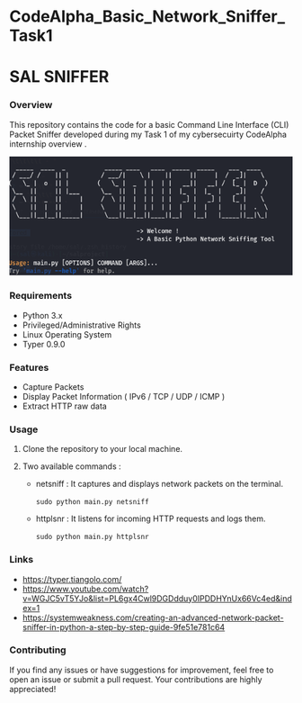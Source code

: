 # CodeAlpha_Basic_Network_Sniffer_Task1

#  SAL SNIFFER 
### Overview
This repository contains the code for a basic Command Line Interface (CLI) Packet Sniffer developed during my Task 1 of my cybersecuirty CodeAlpha internship 
overview .



![image](https://github.com/dumyysal/CodeAlpha_Basic_Network_Sniffer/blob/Main/images/salsniffer.png)


### Requirements 
- Python 3.x
- Privileged/Administrative Rights
- Linux Operating System
- Typer 0.9.0

### Features
- Capture Packets
- Display Packet Information ( IPv6 / TCP / UDP / ICMP )
- Extract HTTP raw data
  
### Usage
1. Clone the repository to your local machine.
   
2. Two available commands :

   - netsniff :  It captures and displays network packets on the terminal.
     
     ``` sudo python main.py netsniff ```
     
   - httplsnr :  It listens for incoming HTTP requests and logs them.
     
     ``` sudo python main.py httplsnr ```

### Links 
+ https://typer.tiangolo.com/
+ https://www.youtube.com/watch?v=WGJC5vT5YJo&list=PL6gx4Cwl9DGDdduy0IPDDHYnUx66Vc4ed&index=1
+ https://systemweakness.com/creating-an-advanced-network-packet-sniffer-in-python-a-step-by-step-guide-9fe51e781c64

   
### Contributing
If you find any issues or have suggestions for improvement, feel free to open an issue or submit a pull request. Your contributions are highly appreciated!
